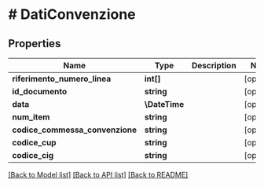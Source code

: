 # # DatiConvenzione

## Properties

Name | Type | Description | Notes
------------ | ------------- | ------------- | -------------
**riferimento_numero_linea** | **int[]** |  | [optional]
**id_documento** | **string** |  | [optional]
**data** | **\DateTime** |  | [optional]
**num_item** | **string** |  | [optional]
**codice_commessa_convenzione** | **string** |  | [optional]
**codice_cup** | **string** |  | [optional]
**codice_cig** | **string** |  | [optional]

[[Back to Model list]](../../README.md#models) [[Back to API list]](../../README.md#endpoints) [[Back to README]](../../README.md)

